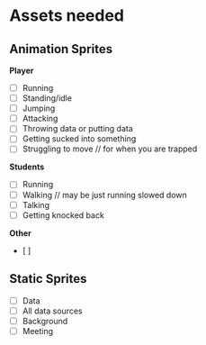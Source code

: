 Assets needed 
===

Animation Sprites
---
**Player**
- [ ] Running
- [ ] Standing/idle
- [ ] Jumping
- [ ] Attacking
- [ ] Throwing data or putting data
- [ ] Getting sucked into something
- [ ] Struggling to move // for when you are trapped

**Students**
- [ ] Running
- [ ] Walking // may be just running slowed down
- [ ] Talking
- [ ] Getting knocked back

**Other**
- [ ] 

Static Sprites
---
- [ ] Data
- [ ] All data sources
- [ ] Background
- [ ] Meeting
